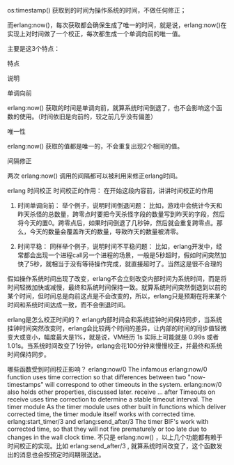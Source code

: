 os:timestamp() 获取到的时间为操作系统的时间，不做任何修正； 

而erlang:now()，每次获取都会确保生成了唯一的时间，就是说，erlang:now()在实现上对时间做了一个校正，每次都生成一个单调向前的唯一值。 

主要是这3个特点： 

特点 
    

说明 

单调向前 
    

erlang:now() 获取的时间是单调向前，就算系统时间倒退了，也不会影响这个函数的使用。（时间依旧是向前的，较之前几乎没有偏差） 

唯一性 
    

erlang:now() 获取的值都是唯一的，不会重复出现2个相同的值。 

间隔修正 
    

两次 erlang:now() 调用的间隔都可以被利用来修正erlang时间。 

 

erlang 时间校正 
时间校正的作用： 
在开始这段内容前，讲讲时间校正的作用 
1. 时间单调向前： 
  举个例子，说明时间倒退问题： 
  比如，游戏中会统计今天和昨天杀怪的总数量，跨零点时要把今天杀怪字段的数量写到昨天的字段，然后将今天的置0。跨零点后，如果时间倒退了几秒钟，然后就会重复跨零点。那么，今天的数量会覆盖昨天的数量，导致昨天的数量被清零。 
 
2. 时间平稳： 
  同样举个例子，说明时间不平稳问题： 
  比如，erlang开发中，经常都会出现一个进程call另一个进程的场景，一般是5秒超时，假如时间突然加快了5秒，就相当于没有等待操作完成，就直接超时了。当然这是很不合理的 

 

假如操作系统时间出现了改变，erlang不会立刻改变内部时间为系统时间，而是将时间轻微加快或减慢，最终和系统时间保持一致。就算系统时间突然倒退到以前的某个时间，但时间总是向前这点是不会改变的，所以，erlang只是预期在将来某个时间和系统时间达成一致，而不会倒退时间。 
 
erlang是怎么校正时间的？ 
erlang内部时间会和系统挂钟时间保持同步，当系统挂钟时间突然改变时，erlang会比较两个时间的差异，让内部的时间的同步值轻微变大或变小，幅度最大是1%，就是说，VM经历 1s 实际上可能就是 0.99s 或者1.01s。当系统时间改变了1分钟，erlang会花100分钟来慢慢校正，并最终和系统时间保持同步。 
 
哪些函数受到时间校正影响？ 
erlang:now/0 
    The infamous erlang:now/0 function uses time correction so that differences between two "now-timestamps" will correspond to other timeouts in the system. erlang:now/0 also holds other properties, discussed later. 
receive ... after 
    Timeouts on receive uses time correction to determine a stable timeout interval. 
The timer module 
    As the timer module uses other built in functions which deliver corrected time, the timer module itself works with corrected time. 
erlang:start_timer/3 and erlang:send_after/3 
    The timer BIF's work with corrected time, so that they will not fire prematurely or too late due to changes in the wall clock time. 
不只是 erlang:now() ，以上几个功能都有赖于时间校正的实现。比如 erlang:send_after/3 , 就算系统时间改变了，这个函数发出的消息也会按预定时间期限送达。 

